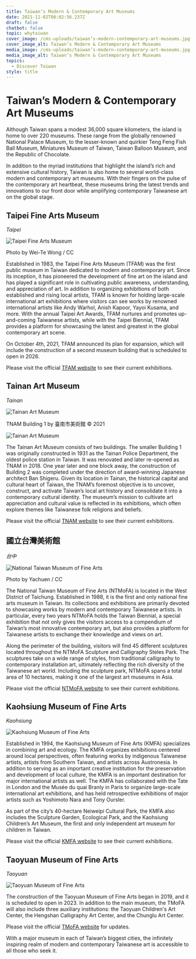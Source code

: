 ```yaml
---
title: Taiwan’s Modern & Contemporary Art Museums
date: 2021-11-02T06:02:56.237Z
draft: false
chatbot: false
topic: whytaiwan
cover_image: /cms-uploads/taiwan’s-modern-contemporary-art-museums.jpg
cover_image_alt: Taiwan’s Modern & Contemporary Art Museums
media_image: /cms-uploads/taiwan’s-modern-contemporary-art-museums.jpg
media_image_alt: Taiwan’s Modern & Contemporary Art Museums
topics:
  - Discover Taiwan
style: title
---
```

# Taiwan’s Modern & Contemporary Art Museums

Although Taiwan spans a modest 36,000 square kilometers, the island is home to over 220 museums. These range from the globally renowned National Palace Museum, to the lesser-known and quirkier Teng Feng Fish Ball Museum, Miniatures Museum of Taiwan, Taiwan Balloon Museum, and the Republic of Chocolate. 

In addition to the myriad institutions that highlight the island’s rich and extensive cultural history, Taiwan is also home to several world-class modern and contemporary art museums. With their fingers on the pulse of the contemporary art heartbeat, these museums bring the latest trends and innovations to our front door while amplifying contemporary Taiwanese art on the global stage.

## Taipei Fine Arts Museum

*Taipei*

![Taipei Fine Arts Museum](/cms-uploads/taipei-fine-arts-museum.jpg)

Photo by Wei-Te Wong / CC

Established in 1983, the Taipei Fine Arts Museum (TFAM) was the first public museum in Taiwan dedicated to modern and contemporary art. Since its inception, it has pioneered the development of fine art on the island and has played a significant role in cultivating public awareness, understanding, and appreciation of art. In addition to organizing exhibitions of both established and rising local artists, TFAM is known for holding large-scale international art exhibitions where visitors can see works by renowned international artists like Andy Warhol, Anish Kapoor, Yayoi Kusama, and more. With the annual Taipei Art Awards, TFAM nurtures and promotes up-and-coming Taiwanese artists, while with the Taipei Biennial, TFAM provides a platform for showcasing the latest and greatest in the global contemporary art scene.

On October 4th, 2021, TFAM announced its plan for expansion, which will include the construction of a second museum building that is scheduled to open in 2026.

Please visit the official [TFAM website](https://www.tfam.museum/Exhibition/Exhibition.aspx?ddlLang=en-us) to see their current exhibitions.

## Tainan Art Museum

*Tainan*

![Tainan Art Museum](/cms-uploads/tainan-art-museum.jpg)

TNAM Building 1 by 臺南市美術館 © 2021

![Tainan Art Museum](/cms-uploads/1tainan-art-museum.jpg)

The Tainan Art Museum consists of two buildings. The smaller Building 1 was originally constructed in 1931 as the Tainan Police Department, the oldest police station in Taiwan. It was renovated and later re-opened as TNAM in 2018. One year later and one block away, the construction of Building 2 was completed under the direction of award-winning Japanese architect Ban Shigeru. Given its location in Tainan, the historical capital and cultural heart of Taiwan, the TNAM’s foremost objective is to uncover, construct, and activate Taiwan’s local art history and consolidate it into a contemporary cultural identity. The museum’s mission to cultivate art appreciation and cultural value is reflected in its exhibitions, which often explore themes like Taiwanese folk religions and beliefs. 

Please visit the official [TNAM website](https://www.tnam.museum/exhibition/current) to see their current exhibitions.

## 國立台灣美術館

*台中*

![National Taiwan Museum of Fine Arts ](/cms-uploads/national-taiwan-museum-of-fine-arts.jpg)

Photo by Yachuen / CC

The National Taiwan Museum of Fine Arts (NTMoFA) is located in the West District of Taichung. Established in 1988, it is the first and only national fine arts museum in Taiwan. Its collections and exhibitions are primarily devoted to showcasing works by modern and contemporary Taiwanese artists. In particular, every two years NTMoFA holds the Taiwan Biennial, a special exhibition that not only gives the visitors access to a compendium of Taiwan’s most innovative contemporary art, but also provides a platform for Taiwanese artists to exchange their knowledge and views on art.

Along the perimeter of the building, visitors will find 45 different sculptures located throughout the NTMoFA Sculpture and Calligraphy Steles Park. The sculptures take on a wide range of styles, from traditional calligraphy to contemporary installation art, ultimately reflecting the rich diversity of the Taiwanese art world. Including the sculpture park, NTMoFA spans a total area of 10 hectares, making it one of the largest art museums in Asia.

Please visit the official [NTMoFA website](https://www.ntmofa.gov.tw/en/activitysoonlist_107.html) to see their current exhibitions.

## Kaohsiung Museum of Fine Arts

*Kaohsiung*

![Kaohsiung Museum of Fine Arts](/cms-uploads/kaohsiung-museum-of-fine-arts.jpg)

Established in 1994, the Kaohsiung Museum of Fine Arts (KMFA) specializes in combining art and ecology. The KMFA organizes exhibitions centered around local perspectives, often featuring works by indigenous Taiwanese artists, artists from Southern Taiwan, and artists across Austronesia. In addition to serving as an important creative institution for the preservation and development of local culture, the KMFA is an important destination for major international artists as well. The KMFA has collaborated with the Tate in London and the Musée du quai Branly in Paris to organize large-scale international art exhibitions, and has held retrospective exhibitions of major artists such as Yoshimoto Nara and Tony Oursler. 

As part of the city’s 40-hectare Neiweipi Cultural Park, the KMFA also includes the Sculpture Garden, Ecological Park, and the Kaohsiung Children’s Art Museum, the first and only independent art museum for children in Taiwan.

Please visit the official [KMFA website](https://www.kmfa.gov.tw/English/ExhibitionListE001100.aspx?appname=ExhibitionListE001100) to see their current exhibitions.

## Taoyuan Museum of Fine Arts

*Taoyuan*

![Taoyuan Museum of Fine Arts](/cms-uploads/taoyuan-museum-of-fine-arts.jpg)

The construction of the Taoyuan Museum of Fine Arts began in 2019, and it is scheduled to open in 2023. In addition to the main museum, the TMoFA will also include three auxiliary institutions: the Taoyuan Children's Art Center, the Hengshan Calligraphy Art Center, and the Chunglu Art Center.

Please visit the official [TMoFA website](https://tmofa.tycg.gov.tw/en/exhibitions/current-exhibitions) for updates.

With a major museum in each of Taiwan’s biggest cities, the infinitely inspiring realm of modern and contemporary Taiwanese art is accessible to all those who seek it.